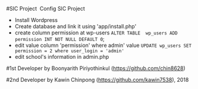 #SIC Project
﻿
﻿Config SIC Project
  - Install Wordpress
  - Create database and link it using 'app/install.php'
  - create column permission at wp-users
      `ALTER TABLE  wp_users ADD  permission INT NOT NULL DEFAULT 0`;
  - edit value column 'permission' where admin' value
      `UPDATE wp_users SET permission = 2 where user_login = 'admin'`
  - edit school's information in admin.php

#1st Developer by Boonyarith Piriyothinkul (https://github.com/chin8628)

#2nd Developer by Kawin Chinpong (https://github.com/kawin7538), 2018
